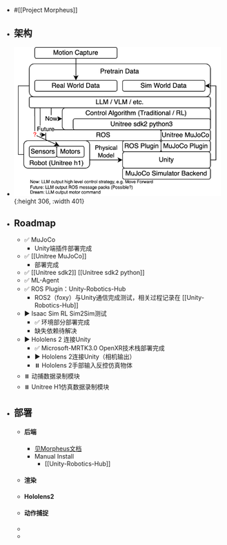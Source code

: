 - #[[Project Morpheus]]
- ## 架构
- ![image.png](../assets/image_1729932532531_0.png){:height 306, :width 401}
- ## Roadmap
	- ✅ MuJoCo
		- Unity端插件部署完成
	- ✅ [[Unitree MuJoCo]]
		- 部署完成
	- ✅ [[Unitree sdk2]] [[Unitree sdk2 python]]
	- ✅ ML-Agent
	- ✅ ROS Plugin：Unity-Robotics-Hub
		- ROS2（foxy）与Unity通信完成测试，相关过程记录在 [[Unity-Robotics-Hub]]
	- ▶️ Isaac Sim RL Sim2Sim测试
		- ✅ 环境部分部署完成
		- 缺失依赖待解决
	- ▶️ Hololens 2 连接Unity
		- ✅ Microsoft-MRTK3.0 OpenXR技术栈部署完成
		- ▶️ Hololens 2连接Unity（相机输出）
		- ⏸️ Hololens 2手部输入反控仿真物体
	- ⏸️ 动捕数据录制模块
	- ⏸️ Unitree H1仿真数据录制模块
- ## 部署
	- #### 后端
		- [见Morpheus文档](https://github.com/webDrag0n/Morpheus?tab=readme-ov-file#how-to-build)
		- Manual Install
			- [[Unity-Robotics-Hub]]
	- #### 渲染
	- #### Hololens2
	- #### 动作捕捉
	-
	-